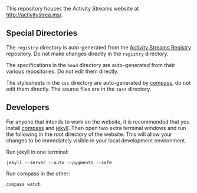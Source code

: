 This repository houses the Activity Streams website at <http://activitystrea.ms/>.

## Special Directories ##

The `registry` directory is auto-generated from the [Activity Streams Registry][registry] repository.  Do not make
changes directly in the `registry` directory.

The specifications in the `head` directory are auto-generated from their various repositories.  Do not edit them 
directly.

The stylesheets in the `css` directory are auto-generated by [compass][], do not edit them directly.  The source files 
are in the `sass` directory.

## Developers ##

For anyone that intends to work on the website, it is recommended that you install [compass][] and [jekyll][].  Then 
open two extra terminal windows and run the following in the root directory of the website.  This will allow your 
changes to be immediately visible in your local development environment.

Run jekyll in one terminal:

    jekyll --server --auto --pygments --safe

Run compass in the other:

    compass watch

[registry]: https://github.com/activitystreams/registry
[compass]: http://compass-style.org/
[jekyll]: https://github.com/mojombo/jekyll
